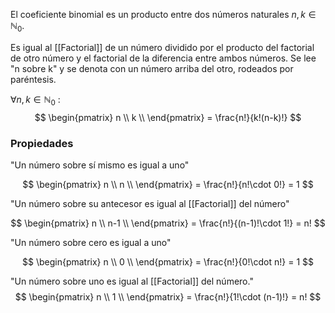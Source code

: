 
El coeficiente binomial es un producto entre dos números naturales $n,k \in \mathbb{N}_0$. 

Es igual al [[Factorial]] de un número dividido por el producto del factorial de otro número y el factorial de la diferencia entre ambos números. Se lee "n sobre k" y se denota con un número arriba del otro, rodeados por paréntesis.

$\forall n,k \in \mathbb{N}_0$ :
$$
	 \begin{pmatrix} n \\ k \\ \end{pmatrix} = \frac{n!}{k!(n-k)!} 
$$

### Propiedades

"Un número sobre sí mismo es igual a uno"

$$
	\begin{pmatrix} n \\ n \\ \end{pmatrix} = \frac{n!}{n!\cdot 0!} = 1
$$

"Un número sobre su antecesor es igual al [[Factorial]] del número"

$$
	 \begin{pmatrix} n \\ n-1 \\ \end{pmatrix} = \frac{n!}{(n-1)!\cdot 1!} = n! 
$$

"Un número sobre cero es igual a uno"

$$
	 \begin{pmatrix} n \\ 0 \\ \end{pmatrix} = \frac{n!}{0!\cdot n!} = 1 
$$

"Un número sobre uno es igual al [[Factorial]] del número."
$$
	 \begin{pmatrix} n \\ 1 \\ \end{pmatrix} = \frac{n!}{1!\cdot (n-1)!} = n! 
$$


